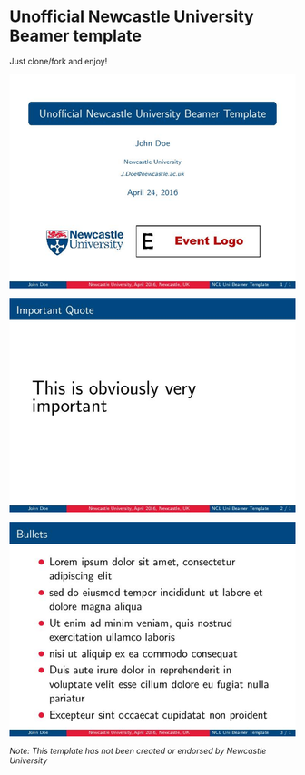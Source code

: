 # Unofficial Newcastle University Beamer template

Just clone/fork and enjoy!

![](/screenshots/page1.jpg)

![](/screenshots/page2.jpg)

![](/screenshots/page3.jpg)

_Note: This template has not been created or endorsed by Newcastle University_
